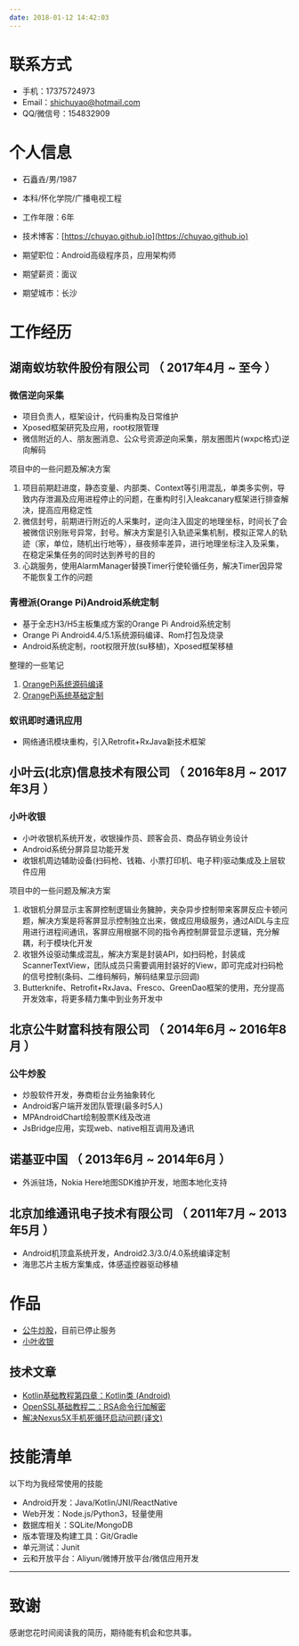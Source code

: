 ```yaml
---
date: 2018-01-12 14:42:03
---
```


# 联系方式

- 手机：17375724973
- Email：shichuyao@hotmail.com
- QQ/微信号：154832909


# 个人信息

 - 石矗垚/男/1987 
 - 本科/怀化学院/广播电视工程 
 - 工作年限：6年
 - 技术博客：[https://chuyao.github.io](https://chuyao.github.io)

 - 期望职位：Android高级程序员，应用架构师
 - 期望薪资：面议
 - 期望城市：长沙


# 工作经历
## 湖南蚁坊软件股份有限公司 （ 2017年4月 ~ 至今 ）

### 微信逆向采集 
- 项目负责人，框架设计，代码重构及日常维护
- Xposed框架研究及应用，root权限管理
- 微信附近的人、朋友圈消息、公众号资源逆向采集，朋友圈图片(wxpc格式)逆向解码

项目中的一些问题及解决方案
1. 项目前期赶进度，静态变量、内部类、Context等引用混乱，单类多实例，导致内存泄漏及应用进程停止的问题，在重构时引入leakcanary框架进行排查解决，提高应用稳定性
2. 微信封号，前期进行附近的人采集时，逆向注入固定的地理坐标，时间长了会被微信识别账号异常，封号。解决方案是引入轨迹采集机制，模拟正常人的轨迹（家，单位，随机出行地等），昼夜频率差异，进行地理坐标注入及采集，在稳定采集任务的同时达到养号的目的
3. 心跳服务，使用AlarmManager替换Timer行使轮循任务，解决Timer因异常不能恢复工作的问题


### 青橙派(Orange Pi)Android系统定制 
- 基于全志H3/H5主板集成方案的Orange Pi Android系统定制
- Orange Pi Android4.4/5.1系统源码编译、Rom打包及烧录
- Android系统定制，root权限开放(su移植)，Xposed框架移植

整理的一些笔记
1. [OrangePi系统源码编译](https://chuyao.github.io/2018/01/07/orangepi-pch3-source-compile/)
2. [OrangePi系统基础定制](https://chuyao.github.io/2018/01/07/orangepi-pch3-system-customization/)


### 蚁讯即时通讯应用
- 网络通讯模块重构，引入Retrofit+RxJava新技术框架

  
## 小叶云(北京)信息技术有限公司 （ 2016年8月 ~ 2017年3月 ）

### 小叶收银 
- 小叶收银机系统开发，收银操作员、顾客会员、商品存销业务设计
- Android系统分屏异显功能开发
- 收银机周边辅助设备(扫码枪、钱箱、小票打印机、电子秤)驱动集成及上层软件应用

项目中的一些问题及解决方案
1. 收银机分屏显示主客屏控制逻辑业务臃肿，夹杂异步控制带来客屏反应卡顿问题，解决方案是将客屏显示控制独立出来，做成应用级服务，通过AIDL与主应用进行进程间通讯，客屏应用根据不同的指令再控制屏营显示逻辑，充分解耦，利于模块化开发
2. 收银外设驱动集成混乱，解决方案是封装API，如扫码枪，封装成ScannerTextView，团队成员只需要调用封装好的View，即可完成对扫码枪的信号控制(条码、二维码解码，解码结果显示回调)
3. Butterknife、Retrofit+RxJava、Fresco、GreenDao框架的使用，充分提高开发效率，将更多精力集中到业务开发中

## 北京公牛财富科技有限公司 （ 2014年6月 ~ 2016年8月 ）

### 公牛炒股
- 炒股软件开发，券商柜台业务抽象转化
- Android客户端开发团队管理(最多时5人)
- MPAndroidChart绘制股票K线及改进
- JsBridge应用，实现web、native相互调用及通讯

## 诺基亚中国 （ 2013年6月 ~ 2014年6月 ）
- 外派驻场，Nokia Here地图SDK维护开发，地图本地化支持

## 北京加维通讯电子技术有限公司 （ 2011年7月 ~ 2013年5月 ）
- Android机顶盒系统开发，Android2.3/3.0/4.0系统编译定制
- 海思芯片主板方案集成，体感遥控器驱动移植


# 作品
- [公牛炒股](http://app.mi.com/details?id=com.imfclub.stock)，目前已停止服务
- [小叶收银](https://www.xiaoyeyun.com/#/index)

## 技术文章
- [Kotlin基础教程第四章：Kotlin类 (Android)](https://chuyao.github.io/2017/08/18/kotlin-android-tutorial-4/)
- [OpenSSL基础教程二：RSA命令行加解密](https://chuyao.github.io/2017/09/07/openssl-2-rsa-command-operation/) 
- [解决Nexus5X手机死循环启动问题(译文)](https://chuyao.github.io/2017/07/31/nexus5x-bootloop-fix/)
     
# 技能清单
以下均为我经常使用的技能
- Android开发：Java/Kotlin/JNI/ReactNative
- Web开发：Node.js/Python3，轻量使用
- 数据库相关：SQLite/MongoDB
- 版本管理及构建工具：Git/Gradle
- 单元测试：Junit
- 云和开放平台：Aliyun/微博开放平台/微信应用开发


---      
# 致谢
感谢您花时间阅读我的简历，期待能有机会和您共事。
      